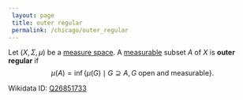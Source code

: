 ```yaml
---
 layout: page
 title: outer regular
 permalink: /chicago/outer_regular
---
```

Let $(X,\Sigma,\mu)$ be a [measure space](https://defsmath.github.io/DefsMath/measure_space). A [measurable](https://defsmath.github.io/DefsMath/measurable) subset $A$ of $X$ is **outer regular** if $$\mu(A) = \inf\{\mu(G) \mid G\supseteq A, G\text{ open and measurable}\}.$$ [](https://defsmath.github.io/DefsMath/infimum)

Wikidata ID: [Q26851733](https://www.wikidata.org/wiki/Q26851733)